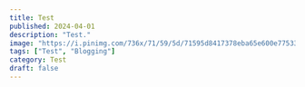 ```yaml
---
title: Test
published: 2024-04-01
description: "Test."
image: "https://i.pinimg.com/736x/71/59/5d/71595d8417378eba65e600e77533990b.jpg"
tags: ["Test", "Blogging"]
category: Test
draft: false
---
```

